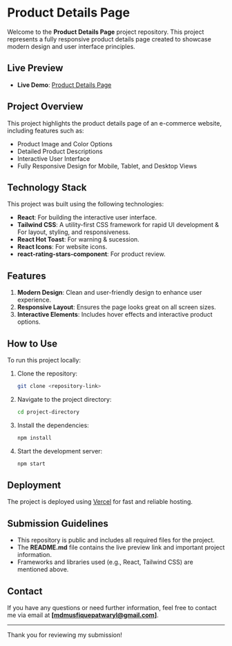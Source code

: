 # Product Details Page

Welcome to the **Product Details Page** project repository. This project represents a fully responsive product details page created to showcase modern design and user interface principles.

## Live Preview
- **Live Demo**: [Product Details Page](https://product-details-six.vercel.app/)

## Project Overview
This project highlights the product details page of an e-commerce website, including features such as:

- Product Image and Color Options
- Detailed Product Descriptions
- Interactive User Interface
- Fully Responsive Design for Mobile, Tablet, and Desktop Views

## Technology Stack
This project was built using the following technologies:

- **React**: For building the interactive user interface.
- **Tailwind CSS**: A utility-first CSS framework for rapid UI development & For layout, styling, and responsiveness.
- **React Hot Toast**: For warning & sucession.
- **React Icons**: For website icons.
- **react-rating-stars-component**: For product review.

## Features
1. **Modern Design**: Clean and user-friendly design to enhance user experience.
2. **Responsive Layout**: Ensures the page looks great on all screen sizes.
3. **Interactive Elements**: Includes hover effects and interactive product options.

## How to Use
To run this project locally:

1. Clone the repository:
   ```bash
   git clone <repository-link>
   ```

2. Navigate to the project directory:
   ```bash
   cd project-directory
   ```

3. Install the dependencies:
   ```bash
   npm install
   ```

4. Start the development server:
   ```bash
   npm start
   ```

## Deployment
The project is deployed using [Vercel](https://vercel.com/) for fast and reliable hosting.

## Submission Guidelines
- This repository is public and includes all required files for the project.
- The **README.md** file contains the live preview link and important project information.
- Frameworks and libraries used (e.g., React, Tailwind CSS) are mentioned above.

## Contact
If you have any questions or need further information, feel free to contact me via email at **[mdmusfiquepatwaryl@gmail.com]**.

---
Thank you for reviewing my submission!
